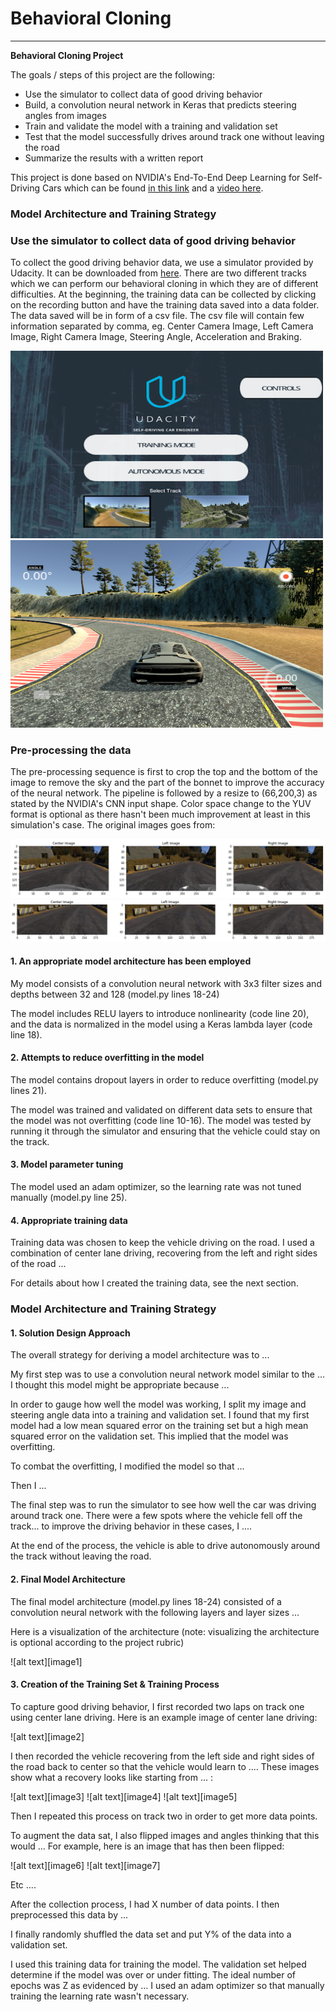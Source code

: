 # **Behavioral Cloning** 
---

**Behavioral Cloning Project**

The goals / steps of this project are the following:
* Use the simulator to collect data of good driving behavior
* Build, a convolution neural network in Keras that predicts steering angles from images
* Train and validate the model with a training and validation set
* Test that the model successfully drives around track one without leaving the road
* Summarize the results with a written report

This project is done based on NVIDIA's End-To-End Deep Learning for Self-Driving Cars which can be found [in this link] and a [video here].

[video here]: https://www.youtube.com/watch?v=NJU9ULQUwng
[in this link]: https://devblogs.nvidia.com/deep-learning-self-driving-cars/

### Model Architecture and Training Strategy

### Use the simulator to collect data of good driving behavior

To collect the good driving behavior data, we use a simulator provided by Udacity. It can be downloaded from [here]. There are two different tracks which we can perform our behavioral cloning in which they are of different difficulties. At the beginning, the training data can be collected by clicking on the recording button and have the training data saved into a data folder. The data saved will be in form of a csv file. The csv file will contain few information separated by comma, eg. Center Camera Image, Left Camera Image, Right Camera Image, Steering Angle, Acceleration and Braking.


<img src="./examples/Homepage_simulator.png" width="500" height="300"/>
<img src="./examples/training.png" width="500" height="300"/>


[here]: https://d17h27t6h515a5.cloudfront.net/topher/2016/November/5831f3a4_simulator-windows-64/simulator-windows-64.zip

### Pre-processing the data
The pre-processing sequence is first to crop the top and the bottom of the image to remove the sky and the part of the bonnet to improve the accuracy of the neural network. The pipeline is followed by a resize to (66,200,3) as stated by the NVIDIA's CNN input shape. Color space change to the YUV format is optional as there hasn't been much improvement at least in this simulation's case. The original images goes from: 

<img src="./examples/original_image.jpg"/>
<img src="./examples/tweaked_image.jpg"/>

#### 1. An appropriate model architecture has been employed

My model consists of a convolution neural network with 3x3 filter sizes and depths between 32 and 128 (model.py lines 18-24) 

The model includes RELU layers to introduce nonlinearity (code line 20), and the data is normalized in the model using a Keras lambda layer (code line 18). 

#### 2. Attempts to reduce overfitting in the model

The model contains dropout layers in order to reduce overfitting (model.py lines 21). 

The model was trained and validated on different data sets to ensure that the model was not overfitting (code line 10-16). The model was tested by running it through the simulator and ensuring that the vehicle could stay on the track.

#### 3. Model parameter tuning

The model used an adam optimizer, so the learning rate was not tuned manually (model.py line 25).

#### 4. Appropriate training data

Training data was chosen to keep the vehicle driving on the road. I used a combination of center lane driving, recovering from the left and right sides of the road ... 

For details about how I created the training data, see the next section. 

### Model Architecture and Training Strategy

#### 1. Solution Design Approach

The overall strategy for deriving a model architecture was to ...

My first step was to use a convolution neural network model similar to the ... I thought this model might be appropriate because ...

In order to gauge how well the model was working, I split my image and steering angle data into a training and validation set. I found that my first model had a low mean squared error on the training set but a high mean squared error on the validation set. This implied that the model was overfitting. 

To combat the overfitting, I modified the model so that ...

Then I ... 

The final step was to run the simulator to see how well the car was driving around track one. There were a few spots where the vehicle fell off the track... to improve the driving behavior in these cases, I ....

At the end of the process, the vehicle is able to drive autonomously around the track without leaving the road.

#### 2. Final Model Architecture

The final model architecture (model.py lines 18-24) consisted of a convolution neural network with the following layers and layer sizes ...

Here is a visualization of the architecture (note: visualizing the architecture is optional according to the project rubric)

![alt text][image1]

#### 3. Creation of the Training Set & Training Process

To capture good driving behavior, I first recorded two laps on track one using center lane driving. Here is an example image of center lane driving:

![alt text][image2]

I then recorded the vehicle recovering from the left side and right sides of the road back to center so that the vehicle would learn to .... These images show what a recovery looks like starting from ... :

![alt text][image3]
![alt text][image4]
![alt text][image5]

Then I repeated this process on track two in order to get more data points.

To augment the data sat, I also flipped images and angles thinking that this would ... For example, here is an image that has then been flipped:

![alt text][image6]
![alt text][image7]

Etc ....

After the collection process, I had X number of data points. I then preprocessed this data by ...


I finally randomly shuffled the data set and put Y% of the data into a validation set. 

I used this training data for training the model. The validation set helped determine if the model was over or under fitting. The ideal number of epochs was Z as evidenced by ... I used an adam optimizer so that manually training the learning rate wasn't necessary.
